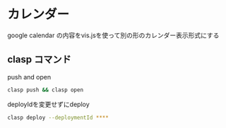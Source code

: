# カレンダー

google calendar の内容をvis.jsを使って別の形のカレンダー表示形式にする

## clasp コマンド

push and open

```sh
clasp push && clasp open
```

deployIdを変更せずにdeploy

```sh
clasp deploy --deploymentId ****
```
